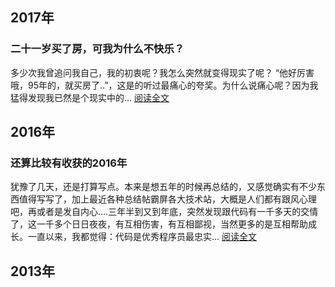 ## 2017年
### 二十一岁买了房，可我为什么不快乐？
多少次我曾追问我自己，我的初衷呢？我怎么突然就变得现实了呢？ “他好厉害哦，95年的，就买房了..”，这是的听过最痛心的夸奖。为什么说痛心呢？因为我猛得发现我已然是个现实中的... [阅读全文](http://www.twobike.cn/life/二十一岁买了房，可我为什么不快乐.html)

## 2016年
### 还算比较有收获的2016年
犹豫了几天，还是打算写点。本来是想五年的时候再总结的，又感觉确实有不少东西值得写写了，加上最近各种总结帖霸屏各大技术站，大概是人们都有跟风心理吧，再或者是发自内心....三年半到又到年底，突然发现跟代码有一千多天的交情了，这一千多个日日夜夜，有互相伤害，有互相鄙视，当然更多的是互相帮助成长。一直以来，我都觉得：代码是优秀程序员最忠实... [阅读全文](http://www.twobike.cn/life/还算比较有收获的2016年.html)

## 2013年
